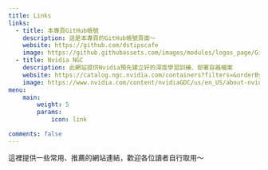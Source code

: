 ```yaml
---
title: Links
links:
  - title: 本專頁GitHub帳號
    description: 這是本專頁的GitHub帳號頁面～
    website: https://github.com/dstipscafe
    image: https://github.githubassets.com/images/modules/logos_page/GitHub-Mark.png
  - title: Nvidia NGC
    description: 此網站提供Nvidia預先建立好的深度學習訓練、部署容器檔案
    website: https://catalog.ngc.nvidia.com/containers?filters=&orderBy=weightPopularDESC&query=&page=&pageSize=
    image: https://www.nvidia.com/content/nvidiaGDC/us/en_US/about-nvidia/legal-info/logo-brand-usage/_jcr_content/root/responsivegrid/nv_container_392921705/nv_container/nv_image.coreimg.100.1290.png/1703060329053/nvidia-logo-vert.png
menu:
    main: 
        weight: 5
        params:
            icon: link

comments: false
---
```


這裡提供一些常用、推薦的網站連結，歡迎各位讀者自行取用～